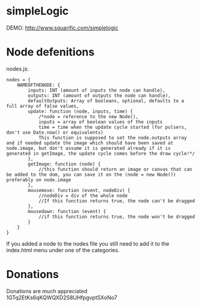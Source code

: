 simpleLogic
===========
DEMO: http://www.squarific.com/simplelogic

Node defenitions
================

nodes.js:

	nodes = {
		NAMEOFTHENODE: {
			inputs: INT (amount of inputs the node can handle),
			outputs: INT (amount of outputs the node can handle),
			defaultOutputs: Array of booleans, optional, defaults to a full array of false values,
			update: function (node, inputs, time) {
				/*node = reference to the new Node(),
				inputs = array of boolean values of the inputs
				time = time when the update cycle started (for pulsers, don't use Date.now() or equivalents)
				This function is supposed to set the node.outputs array and if needed update the image which should have been saved at node.image, but don't assume it is generated already if it is generated in getImage, the update cycle comes before the draw cycle!*/
			},
			getImage: function (node) {
				//this function should return an image or canvas that can be added to the dom, you can save it on the (node = new Node()) preferably on node.image
			},
			mousemove: function (event, nodeDiv) {
				//nodeDiv = div of the whole node
				//If this function returns true, the node can't be dragged
			},
			mousedown: function (event) {
				//if this function returns true, the node won't be dragged
			}
		}
	}
	
If you added a node to the nodes file you still need to add it to the index.html menu under one of the categories.

Donations
=========

Donations are much appreciated
1GTq2EtKs6qKQWQXD2S8UHfpgvptSXoNo7